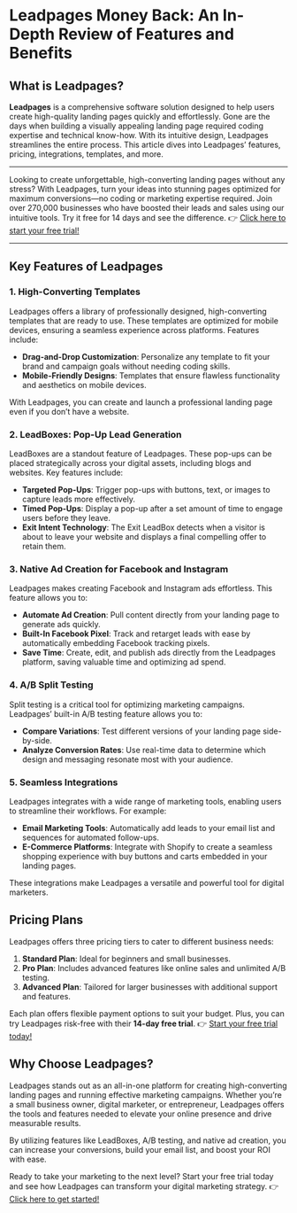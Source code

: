 # Leadpages Money Back: An In-Depth Review of Features and Benefits

## What is Leadpages?

**Leadpages** is a comprehensive software solution designed to help users create high-quality landing pages quickly and effortlessly. Gone are the days when building a visually appealing landing page required coding expertise and technical know-how. With its intuitive design, Leadpages streamlines the entire process. This article dives into Leadpages’ features, pricing, integrations, templates, and more.

---

Looking to create unforgettable, high-converting landing pages without any stress? With Leadpages, turn your ideas into stunning pages optimized for maximum conversions—no coding or marketing expertise required. Join over 270,000 businesses who have boosted their leads and sales using our intuitive tools. Try it free for 14 days and see the difference. 👉 [Click here to start your free trial!](https://bit.ly/LEadPages)

---

## Key Features of Leadpages

### 1. High-Converting Templates

Leadpages offers a library of professionally designed, high-converting templates that are ready to use. These templates are optimized for mobile devices, ensuring a seamless experience across platforms. Features include:

- **Drag-and-Drop Customization**: Personalize any template to fit your brand and campaign goals without needing coding skills.
- **Mobile-Friendly Designs**: Templates that ensure flawless functionality and aesthetics on mobile devices.

With Leadpages, you can create and launch a professional landing page even if you don’t have a website.

### 2. LeadBoxes: Pop-Up Lead Generation

LeadBoxes are a standout feature of Leadpages. These pop-ups can be placed strategically across your digital assets, including blogs and websites. Key features include:

- **Targeted Pop-Ups**: Trigger pop-ups with buttons, text, or images to capture leads more effectively.
- **Timed Pop-Ups**: Display a pop-up after a set amount of time to engage users before they leave.
- **Exit Intent Technology**: The Exit LeadBox detects when a visitor is about to leave your website and displays a final compelling offer to retain them.

### 3. Native Ad Creation for Facebook and Instagram

Leadpages makes creating Facebook and Instagram ads effortless. This feature allows you to:

- **Automate Ad Creation**: Pull content directly from your landing page to generate ads quickly.
- **Built-In Facebook Pixel**: Track and retarget leads with ease by automatically embedding Facebook tracking pixels.
- **Save Time**: Create, edit, and publish ads directly from the Leadpages platform, saving valuable time and optimizing ad spend.

### 4. A/B Split Testing

Split testing is a critical tool for optimizing marketing campaigns. Leadpages’ built-in A/B testing feature allows you to:

- **Compare Variations**: Test different versions of your landing page side-by-side.
- **Analyze Conversion Rates**: Use real-time data to determine which design and messaging resonate most with your audience.

### 5. Seamless Integrations

Leadpages integrates with a wide range of marketing tools, enabling users to streamline their workflows. For example:

- **Email Marketing Tools**: Automatically add leads to your email list and sequences for automated follow-ups.
- **E-Commerce Platforms**: Integrate with Shopify to create a seamless shopping experience with buy buttons and carts embedded in your landing pages.

These integrations make Leadpages a versatile and powerful tool for digital marketers.

## Pricing Plans

Leadpages offers three pricing tiers to cater to different business needs:

1. **Standard Plan**: Ideal for beginners and small businesses.
2. **Pro Plan**: Includes advanced features like online sales and unlimited A/B testing.
3. **Advanced Plan**: Tailored for larger businesses with additional support and features.

Each plan offers flexible payment options to suit your budget. Plus, you can try Leadpages risk-free with their **14-day free trial**. 👉 [Start your free trial today!](https://bit.ly/LEadPages)

## Why Choose Leadpages?

Leadpages stands out as an all-in-one platform for creating high-converting landing pages and running effective marketing campaigns. Whether you’re a small business owner, digital marketer, or entrepreneur, Leadpages offers the tools and features needed to elevate your online presence and drive measurable results.

By utilizing features like LeadBoxes, A/B testing, and native ad creation, you can increase your conversions, build your email list, and boost your ROI with ease.

Ready to take your marketing to the next level? Start your free trial today and see how Leadpages can transform your digital marketing strategy. 👉 [Click here to get started!](https://bit.ly/LEadPages)

